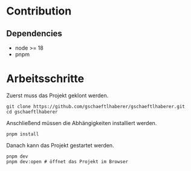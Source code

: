 # Contribution

## Dependencies

 - node >= 18
 - pnpm

# Arbeitsschritte

Zuerst muss das Projekt geklont werden. 

```shell
git clone https://github.com/gschaeftlhaberer/gschaeftlhaberer.git
cd gschaeftlhaberer
```

Anschließend müssen die Abhängigkeiten installiert werden.

```shell
pnpm install
```

Danach kann das Projekt gestartet werden. 

```shell
pnpm dev
pnpm dev:open # öffnet das Projekt im Browser
```

